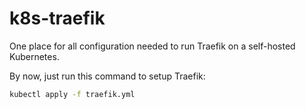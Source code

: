 # k8s-traefik
One place for all configuration needed to run Traefik on a self-hosted Kubernetes.

By now, just run this command to setup Traefik:

```sh
kubectl apply -f traefik.yml
```

